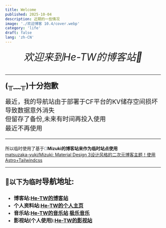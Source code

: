 ```yaml
---
title: Welcome
published: 2025-10-04
description: 近期的一些情况
image: './欢迎博客 10.4/cover.webp'
category: 'life'
draft: false
lang: 'zh-CN'
---
```

<h6 style="text-align: center;"><span style="font-size: 32px; line-height: 1.4;">欢迎来到He-TW的博客站🎉</span></h6><hr id="null"><h4><span style="background-color: transparent; font-size: 24px; display: inline !important;"></span><span style="font-size: 24px; line-height: 1.4;"><span style="font-size: 24px; line-height: 1.4;">(╥﹏╥)十分抱歉</span></span><span style="font-size: 24px; line-height: 1.4;"></span></h4><h4><span style="background-color: transparent; font-size: 20px; display: inline !important; font-weight: normal;"></span></h4><span style="font-size: 20px; line-height: 1.4;">最近，我的导航站由于部署于CF平台的KV储存空间损坏</span><div><span style="font-size: 20px; line-height: 1.4;">导致数据意外消失</span></div><div><span style="font-size: 20px; line-height: 1.4;">但留存了备份,未来有时间再投入使用</span></div><div><span style="font-size: 20px;">最近不再使用</span></div><div><h4><span style="background-color: transparent; font-size: 20px; display: inline !important; font-weight: normal;"></span></h4><div><span style="background-color: transparent; font-size: 20px; display: inline !important; font-weight: normal;"><hr id="null"></span></div><div style="text-align: left;">所以临时使用了基于<span style="color: rgb(0, 29, 53); font-family: Arial, sans-serif; background-color: transparent; display: inline !important;">🌸</span><b style="background-color: transparent;">Mizuki的博客站</b><span style="background-color: transparent; font-weight: bold; display: inline !important;">来作为临时站点使用</span></div><div style="text-align: left;"><a href="https://github.com/matsuzaka-yuki/Mizuki">matsuzaka-yuki/Mizuki: Material Design 3设计风格的二次元博客主题！使用Astro+Tailwindcss</a></div></div><div style="text-align: left;"><hr id="null"></div><h2 style="text-align: left;">📍以下为临时<span style="font-size: 1.5em; background-color: transparent; display: inline !important;"><span style="font-size: 20px; line-height: 1.4;"><span style="font-size: 24px; line-height: 1.4;">导航地址:</span></span></span></h2><div><h3><ul><li><span style="background-color: transparent; display: inline !important;">博客站</span><span style="background-color: transparent; display: inline !important;">:</span><a href="https://blog.hetw24.dpdns.org/" target="_blank" rel="noopener noreferrer">He-TW的博客站</a></li><li>个人资料站:<a href="https://profile.hetw24.dpdns.org/" target="_blank" rel="noopener noreferrer">He-TW的个人主页</a></li><li>音乐站:<a href="https://music.hetw24.dpdns.org/" target="_blank" rel="noopener noreferrer">He-TW的音乐站</a>&nbsp;<a href="https://jiclub.site/music/#/" target="_blank" rel="noopener noreferrer">极乐音乐</a></li><li>影视站(个人使用):<a href="https://hetwtv.is-an.ai/" target="_blank" rel="noopener noreferrer">He-TW的影视站</a></li></ul></h3></div><div><span style="font-size: 1.5em; background-color: transparent; display: inline !important;"><span style="font-size: 20px; line-height: 1.4;"><span style="font-size: 24px; line-height: 1.4;"><br></span></span></span></div><div><span style="font-size: 1.5em; background-color: transparent; display: inline !important;"><span style="font-size: 20px; line-height: 1.4;"><span style="font-size: 24px; line-height: 1.4;"><br></span></span></span></div><div><span style="font-size: 1.5em; background-color: transparent; display: inline !important;"><span style="font-size: 20px; line-height: 1.4;"><span style="font-size: 24px; line-height: 1.4;"><br></span></span></span></div><div style="text-align: left;"><br></div><div style="text-align: left;"><br></div><div style="text-align: left;"><br></div><div style="text-align: left;"><br></div>
